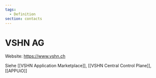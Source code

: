 ```yaml
---
tags:
  - Definition
section: contacts
---
```

# VSHN AG

Website: <https://www.vshn.ch>

Siehe [[VSHN Application Marketplace]], [[VSHN Central Control Plane]], [[APPUiO]]